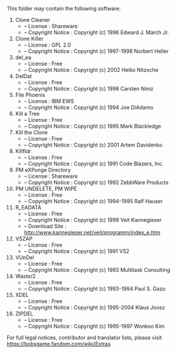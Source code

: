 ﻿This folder may contain the following software:

1. Clone Cleaner
   - – License : Shareware
   - – Copyright Notice : Copyright (c) 1996 Edward J. March Jr.
2. Clone Killer
   - – License : GPL 2.0
   - – Copyright Notice : Copyright (c) 1997-1998 Norbert Heller
3. del_ea
   - – License : Free
   - – Copyright Notice : Copyright (c) 2002 Heiko Nitzsche
4. DelDat
   - – License : Free
   - – Copyright Notice : Copyright (c) 1998 Carsten Nimz
5. File Phoenix
   - – License : IBM EWS
   - – Copyright Notice : Copyright (c) 1994 Joe DiAdamo
6. Kill a Tree
   - – License : Free
   - – Copyright Notice : Copyright (c) 1995 Mark Blackledge
7. Kill the Clone
   - – License : Free
   - – Copyright Notice : Copyright (c) 2001 Artem Davidenko
8. Killfldr
   - – License : Free
   - – Copyright Notice : Copyright (c) 1991 Code Blazers, Inc.
9. PM eXPunge Directory
   - – License : Shareware
   - – Copyright Notice : Copyright (c) 1992 ZebbWare Products
10. PM UNDELETE, PM WIPE
    - – License : Free
    - – Copyright Notice : Copyright (c) 1994-1995 Ralf Hauser
11. R_EADATA
    - – License : Free
    - – Copyright Notice : Copyright (c) 1999 Veit Kannegieser
    - – Download Site : http://www.kannegieser.net/veit/programm/index_e.htm
12. VSZAP
    - – License : Free
    - – Copyright Notice : Copyright (c) 1991 VS2
13. VUnDel
    - – License : Free
    - – Copyright Notice : Copyright (c) 1993 Multitask Consulting
14. Waste/2
    - – License : Free
    - – Copyright Notice : Copyright (c) 1993-1994 Paul S. Gazo
15. XDEL
    - – License : Free
    - – Copyright Notice : Copyright (c) 1995-2004 Klaus Joosz
16. ZIPDEL
    - – License : Free
    - – Copyright Notice : Copyright (c) 1995-1997 Wonkoo Kim

For full legal notices, contributor and translator lists, please visit https://bobsgame.fandom.com/wiki/Extras
